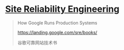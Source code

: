 # [Site Reliability Engineering](https://landing.google.com/sre/)

>How Google Runs Production Systems
>
>https://landing.google.com/sre/books/
>
>谷歌可靠网站技术书

